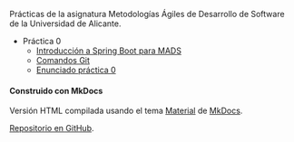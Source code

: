 
Prácticas de la asignatura Metodologías Ágiles de Desarrollo de
Software de la Universidad de Alicante.


- Práctica 0
    - [Introducción a Spring Boot para  MADS](01-intro-spring-boot/intro-spring-boot.md)
    - [Comandos Git](01-intro-spring-boot/comandos-git.md)
    - [Enunciado práctica 0](01-intro-spring-boot/practica0.md)


#### Construido con MkDocs ####

Versión HTML compilada usando el tema
[Material](https://squidfunk.github.io/mkdocs-material/) de
[MkDocs](https://www.mkdocs.org).

[Repositorio en GitHub](https://github.com/domingogallardo/practicas-mads).

